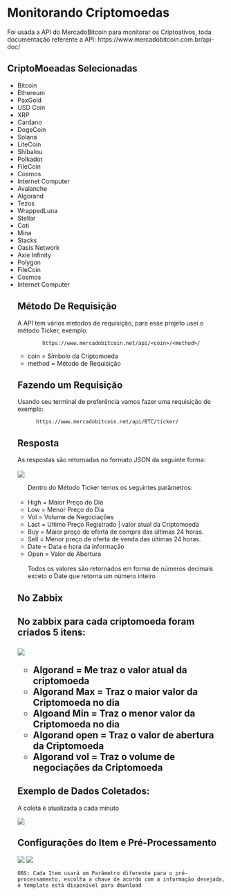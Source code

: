 <h1>Monitorando Criptomoedas</h1>

  <p> Foi usada a API do MercadoBitcoin para monitorar os Criptoativos, toda documentação referente a API:  https://www.mercadobitcoin.com.br/api-doc/ </p>

  <h2>CriptoMoeadas Selecionadas</h2>
    
   <div style="display: inline;">
    <ul>
    <li> Bitcoin </li>
    <li> Ethereum</li>
    <li> PaxGold</li>
    <li> USD Coin</li>
    <li> XRP</li>
    <li> Cardano</li>
    <li> DogeCoin</li>
    <li> Solana</li>  
    <li> LiteCoin</li>
    <li> ShibaInu</li>
    <li> Polkadot</li>
    <li> FileCoin</li>
    <li> Cosmos</li>
    <li> Internet Computer</li>
    <li> Avalanche </li>
    <li> Algorand </li>
    <li> Tezos</li>
    <li> WrappedLuna</li>
    <li> Stellar</li>
    <li> Coti</li>
    <li> Mina</li>
    <li> Stacks</li>  
    <li> Oasis Network</li>
    <li> Axie Infinity</li>
    <li> Polygon</li>
    <li> FileCoin</li>
    <li> Cosmos</li>
    <li> Internet Computer</li>
    
  <h2>Método De Requisição</h2>
    <p> A API tem vários metodos de requisição, para esse projeto usei o método Ticker, exemplo: <br>

            https://www.mercadobitcoin.net/api/<coin>/<method>/

   <ul>
   <li>
        coin = Símbolo da Criptomoeda
   </li>
   <li>
          method = Método de Requisição    
   </li>
   </ul>
                  
   </p>

   <h2>Fazendo um Requisição</h2>

   <p>
    Usando seu terminal de preferência vamos fazer uma requisição de exemplo: <br>

          https://www.mercadobitcoin.net/api/BTC/ticker/

   <h2>Resposta</h2>
      <p>As respostas são retornadas no formato JSON da seguinte forma: <br><br>
         <img src="https://user-images.githubusercontent.com/98768795/183086821-f442cc29-7f1a-4c92-96c4-4ad2e87b1086.png"> </img> <br>

   <ul >
   Dentro do Método Ticker temos os seguintes parâmetros: <br><br>
   <li>High  = Maior Preço do Dia </li>
   <li>Low   = Menor Preço do Dia</li>
   <li>Vol   = Volume de Negociações</li>
   <li>Last  = Ultimo Preço Registrado | valor atual da Criptomoeda</li>
   <li>Buy   = Maior preço de oferta de compra das últimas 24 horas.</li>
   <li>Sell  = Menor preço de oferta de venda das últimas 24 horas.</li>
   <li>Date  = Data e hora da informação</li>
   <li>Open  = Valor de Abertura</li>
   <br>
    Todos os valores são retornados em forma de números decimais exceto o Date que retorna um número inteiro 
   </ul>
   </p>
   </p>

  <h2>No Zabbix<h2>
    <p>No zabbix para cada criptomoeda foram criados 5 itens: <br><br>
      <img src="https://user-images.githubusercontent.com/98768795/183090000-802db082-038d-4f8e-b40c-c7bf83a0f3f1.png"> </img>

   <ul>
    <li>Algorand      = Me traz o valor atual da criptomoeda</li>
    <li>Algorand Max  = Traz o maior valor da Criptomoeda no dia</li>
    <li>Algoand Min   = Traz o menor valor da Criptomoeda no dia</li>
    <li>Algorand open = Traz o valor de abertura da Criptomoeda</li>
    <li>Algorand vol  = Traz o volume de negociações da Criptomoeda</li>
   </ul>
   </p>

   <h2>Exemplo de Dados Coletados: </h2>
   <p>A coleta é atualizada a cada minuto</p> 
    <img src="https://user-images.githubusercontent.com/98768795/183091306-841040c3-a333-4764-97b5-8383c89c8ddb.png"> </img>

  <h2>Configurações do Item e Pré-Processamento</h2>
    <img src="https://user-images.githubusercontent.com/98768795/183092337-6baefa1f-c70a-4fac-ba00-b64757f9d131.png"> </img>
    <img src="https://user-images.githubusercontent.com/98768795/183092393-e494d140-7062-4162-9029-9c5ce4baaa54.png"> </img>

    OBS: Cada Item usará um Parâmetro diferente para o pré-processamento, escolha a chave de acordo com a informação desejada, o template está disponível para download
   </div> 

   
 

  




